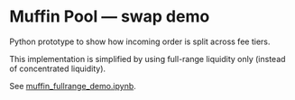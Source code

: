 # Muffin Pool — swap demo

Python prototype to show how incoming order is split across fee tiers.

This implementation is simplified by using full-range liquidity only (instead of concentrated liquidity).

See [muffin_fullrange_demo.ipynb](muffin_fullrange_demo.ipynb).

